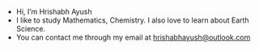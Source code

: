 - Hi, I’m Hrishabh Ayush
- I like to study Mathematics, Chemistry. I also love to learn about Earth Science. 
- You can contact me through my email at hrishabhayush@outlook.com 

<!---
Hrishabh0201/Hrishabh0201 is a ✨ special ✨ repository because its `README.md` (this file) appears on your GitHub profile.
You can click the Preview link to take a look at your changes.
--->

